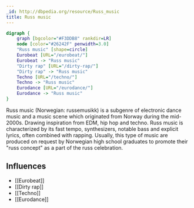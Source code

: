 ```yaml
---
_id: http://dbpedia.org/resource/Russ_music
title: Russ music
---
```


```dot
digraph {
	graph [bgcolor="#F3DDB8" rankdir=LR]
	node [color="#26242F" penwidth=3.0]
	"Russ music" [shape=circle]
	Eurobeat [URL="/eurobeat/"]
	Eurobeat -> "Russ music"
	"Dirty rap" [URL="/dirty-rap/"]
	"Dirty rap" -> "Russ music"
	Techno [URL="/techno/"]
	Techno -> "Russ music"
	Eurodance [URL="/eurodance/"]
	Eurodance -> "Russ music"
}
```

Russ music (Norwegian: russemusikk) is a subgenre of electronic dance music and a music scene which originated from Norway during the mid-2000s. Drawing inspiration from EDM, hip hop and techno. Russ music is characterized by its fast tempo, synthesizers, notable bass and explicit lyrics, often combined with rapping. Usually, this type of music are produced on request by Norwegian high school graduates to promote their "russ concept" as a part of the russ celebration.

## Influences
- [[Eurobeat]]
- [[Dirty rap]]
- [[Techno]]
- [[Eurodance]]
